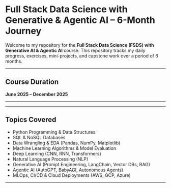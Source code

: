 # Full Stack Data Science with Generative & Agentic AI –       6-Month Journey

Welcome to my repository for the **Full Stack Data Science (FSDS) with Generative AI & Agentic AI** course. This repository tracks my daily progress, exercises, mini-projects, and capstone work over a period of 6 months.

---

## Course Duration
**June 2025 – December 2025**  

---

---

## Topics Covered

- Python Programming & Data Structures
- SQL & NoSQL Databases
- Data Wrangling & EDA (Pandas, NumPy, Matplotlib)
- Machine Learning Algorithms & Model Evaluation
- Deep Learning (CNN, RNN, Transformers)
- Natural Language Processing (NLP)
- Generative AI (Prompt Engineering, LangChain, Vector DBs, RAG)
- Agentic AI (AutoGPT, BabyAGI, Autonomous Agents)
- MLOps, CI/CD & Cloud Deployments (AWS, GCP, Azure)

---
